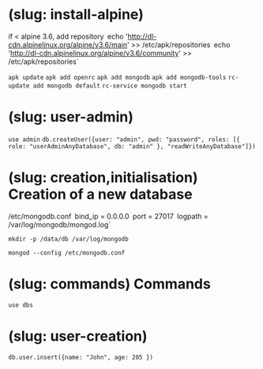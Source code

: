 # (slug: install-alpine)

if < alpine 3.6, add repository`
`echo 'http://dl-cdn.alpinelinux.org/alpine/v3.6/main' >> /etc/apk/repositories`
`echo 'http://dl-cdn.alpinelinux.org/alpine/v3.6/community' >> /etc/apk/repositories`

`apk update`
`apk add openrc`
`apk add mongodb`
`apk add mongodb-tools`
`rc-update add mongodb default`
`rc-service mongodb start`

# (slug: user-admin)

`use admin`
`db.createUser({user: "admin", pwd: "password", roles: [{ role: "userAdminAnyDatabase", db: "admin" }, "readWriteAnyDatabase"]})`


# (slug: creation,initialisation) Creation of a new database

/etc/mongodb.conf`
`bind_ip = 0.0.0.0`
`port = 27017`
`logpath = /var/log/mongodb/mongod.log`

`mkdir -p /data/db /var/log/mongodb`

`mongod --config /etc/mongodb.conf`

# (slug: commands) Commands

`use dbs`

# (slug: user-creation)

`db.user.insert({name: "John", age: 205 })`
